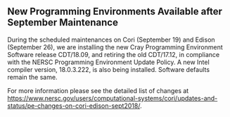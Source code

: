 ## New Programming Environments Available after September Maintenance

During the scheduled maintenances on Cori (September 19) and Edison 
(September 26), we are installing the new Cray Programming Environment Software 
release CDT/18.09, and retiring the old CDT/17.12, in compliance with the NERSC 
Programming Environment Update Policy. A new Intel compiler version, 18.0.3.222,
is also being installed. Software defaults remain the same.

For more information please see the detailed list of changes at 
<https://www.nersc.gov/users/computational-systems/cori/updates-and-status/pe-changes-on-cori-edison-sept2018/>.
